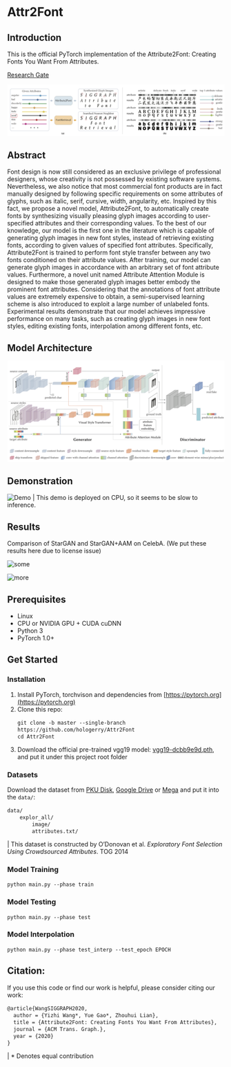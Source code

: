 # Attr2Font
## Introduction

This is the official PyTorch implementation of the Attribute2Font: Creating Fonts You Want From Attributes.

[Research Gate](https://www.researchgate.net/publication/341423467_Attribute2Font_Creating_Fonts_You_Want_From_Attributes/comments)

![Teaser](img/teaser.png)

## Abstract
Font design is now still considered as an exclusive privilege of professional designers, whose creativity is not possessed by existing software systems. Nevertheless, we also notice that most commercial font products are in fact manually designed by following specific requirements on some attributes of glyphs, such as italic, serif, cursive, width, angularity, etc. Inspired by this fact, we propose a novel model, Attribute2Font, to automatically create fonts by synthesizing visually pleasing glyph images according to user-specified attributes and their corresponding values. To the best of our knowledge, our model is the first one in the literature which is capable of generating glyph images in new font styles, instead of retrieving existing fonts, according to given values of specified font attributes. Specifically, Attribute2Font is trained to perform font style transfer between any two fonts conditioned on their attribute values. After training, our model can generate glyph images in accordance with an arbitrary set of font attribute values. Furthermore, a novel unit named Attribute Attention Module is designed to make those generated glyph images better embody the prominent font attributes. Considering that the annotations of font attribute values are extremely expensive to obtain, a semi-supervised learning scheme is also introduced to exploit a large number of unlabeled fonts. Experimental results demonstrate that our model achieves impressive performance on many tasks, such as creating glyph images in new font styles, editing existing fonts, interpolation among different fonts, etc.

## Model Architecture
![Architecture](img/att_arch.png)

## Demonstration
![Demo](img/Attr2Font_demo.gif)
| This demo is deployed on CPU, so it seems to be slow to inference.


## Results
Comparison of StarGAN and StarGAN+AAM on CelebA. (We put these results here due to license issue)

![some](img/stargan_aam.png)

![more](img/sm_stargan_aam.png)

## Prerequisites

* Linux
* CPU or NVIDIA GPU + CUDA cuDNN
* Python 3
* PyTorch 1.0+

## Get Started

### Installation
1. Install PyTorch, torchvison and dependencies from [https://pytorch.org](https://pytorch.org)
2. Clone this repo:
   ```shell
   git clone -b master --single-branch https://github.com/hologerry/Attr2Font
   cd Attr2Font
   ```
3. Download the official pre-trained vgg19 model: [vgg19-dcbb9e9d.pth](https://download.pytorch.org/models/vgg19-dcbb9e9d.pth), and put it under this project root folder


### Datasets

Download the dataset from [PKU Disk](https://disk.pku.edu.cn:443/link/984852AA48580C84B1A63467390DAB69), [Google Drive](https://drive.google.com/open?id=1P2DbNbVw4Q__WcV1YdzE7zsDKilmd3pO) or [Mega](https://mega.nz/file/zoYmyIxZ#1DqZjgu21AAJ1nenruYQPo2cS0Xjw4dINAjj3iTmfr8) and put it into the `data/`:
```
data/
    explor_all/
        image/
        attributes.txt/
```
| This dataset is constructed by O’Donovan et al. *Exploratory Font Selection Using Crowdsourced Attributes*. TOG 2014



### Model Training
```
python main.py --phase train
```

### Model Testing
```
python main.py --phase test
```


### Model Interpolation
```
python main.py --phase test_interp --test_epoch EPOCH
```


## Citation:

If you use this code or find our work is helpful, please consider citing our work:
```
@article{WangSIGGRAPH2020, 
  author = {Yizhi Wang*, Yue Gao*, Zhouhui Lian}, 
  title = {Attribute2Font: Creating Fonts You Want From Attributes}, 
  journal = {ACM Trans. Graph.},
  year = {2020}
} 
```
| * Denotes equal contribution